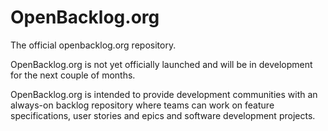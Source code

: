 OpenBacklog.org
===============

The official openbacklog.org repository.

OpenBacklog.org is not yet officially launched and will be in development for the next couple of months.

OpenBacklog.org is intended to provide development communities with an always-on backlog repository where teams can work on feature specifications, user stories and epics and software development projects.


